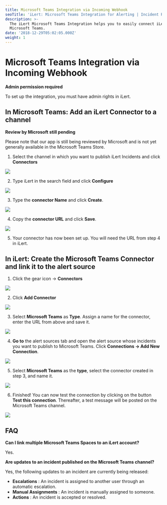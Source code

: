 ```yaml
---
title: Microsoft Teams Integration via Incoming Webhook
seoTitle: 'iLert: Microsoft Teams Integration for Alerting | Incident Response | Uptime'
description: >-
  The iLert Microsoft Teams Integration helps you to easily connect iLert with
  Microsoft Teams.
date: '2018-12-29T05:02:05.000Z'
weight: 1
---
```


# Microsoft Teams Integration via Incoming Webhook

**Admin permission required**

To set up the integration, you must have admin rights in iLert.

## In Microsoft Teams: Add an iLert Connector to a channel <a id="add-to-channel"></a>

**Review by Microsoft still pending**

Please note that our app is still being reviewed by Microsoft and is not yet generally available in the Microsoft Teams Store.

1. Select the channel in which you want to publish iLert Incidents and click **Connectors**

![](../.gitbook/assets/mtiw1.png)

2. Type iLert in the search field and click **Configure**

![](../.gitbook/assets/mtiw2.png)

3. Type the **connector Name** and click **Create**.

![](../.gitbook/assets/mtiw3.png)

4. Copy the **connector URL** and click **Save**.

![](../.gitbook/assets/mtiw4.png)

5. Your connector has now been set up. You will need the URL from step 4 in iLert.

## In iLert: Create the Microsoft Teams Connector and link it to the alert source <a id="create-alarm-source"></a>

1. Click the gear icon → **Connectors**

![](../.gitbook/assets/mtiw5.png)

2. Click **Add Connector**

![](../.gitbook/assets/mtiw6.png)

3. Select **Microsoft Teams** as **Type**. Assign a name for the connector, enter the URL from above and save it.

![](../.gitbook/assets/mtiw7.png)

4. **Go to** the alert sources tab and open the alert source whose incidents you want to publish to Microsoft Teams. Click **Connections → Add New Connection**.

![](../.gitbook/assets/mtiw8.png)

5. Select **Microsoft Teams** as the **type**, select the connector created in step 3, and name it.

![](../.gitbook/assets/mtiw9.png)

6. Finished! You can now test the connection by clicking on the button **Test this connection**. Thereafter, a test message will be posted on the Microsoft Teams channel.

![](../.gitbook/assets/mtiw10.png)

## FAQ <a id="faq"></a>

**Can I link multiple Microsoft Teams Spaces to an iLert account?**

Yes.

**Are updates to an incident published on the Microsoft Teams channel?**

Yes, the following updates to an incident are currently being released:

* **Escalations** : An incident is assigned to another user through an automatic escalation.
* **Manual Assignments** : An incident is manually assigned to someone.
* **Actions** : An incident is accepted or resolved.

